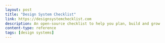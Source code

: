 ```yaml
---
layout: post
title: "Design System Checklist"
link: https://designsystemchecklist.com
description: An open-source checklist to help you plan, build and grow your design system.
content-type: reference
tags: [design systems]
---
```

